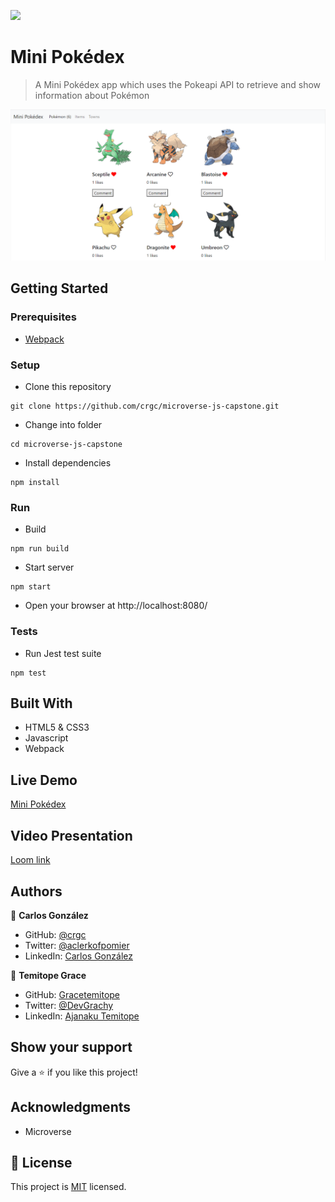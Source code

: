 ![](https://img.shields.io/badge/Microverse-blueviolet)

# Mini Pokédex

> A Mini Pokédex app which uses the Pokeapi API to retrieve and show information about Pokémon

![screenshot](./img/screenshot.png)

## Getting Started

### Prerequisites

- [Webpack](https://webpack.js.org/)

### Setup

* Clone this repository
```
git clone https://github.com/crgc/microverse-js-capstone.git
```
* Change into folder
```
cd microverse-js-capstone
```
* Install dependencies
```
npm install
```

### Run
* Build
```
npm run build
```
* Start server
```
npm start
```
* Open your browser at http://localhost:8080/

### Tests
* Run Jest test suite
```
npm test
```

## Built With

- HTML5 & CSS3
- Javascript
- Webpack

## Live Demo
[Mini Pokédex](https://crgc.github.io/microverse-js-capstone/)

## Video Presentation
[Loom link](https://www.loom.com/share/e73e19d426fe435ca289de30e635dead)

## Authors

👤  **Carlos González**
- GitHub: [@crgc](https://github.com/crgc)
- Twitter: [@aclerkofpomier](https://twitter.com/aclerkofpomier)
- LinkedIn: [Carlos González](https://www.linkedin.com/in/carlosrmgonzalez/)

👤 **Temitope Grace**
- GitHub: [Gracetemitope](https://github.com/gracetemitope)
- Twitter: [@DevGrachy](https://twitter.com/devgrachy)
- LinkedIn: [Ajanaku Temitope](https://www.linkedin.com/in/ajanaku-temitope/)

## Show your support

Give a ⭐️ if you like this project!

## Acknowledgments

- Microverse

## 📝 License

This project is [MIT](https://www.mit.edu/~amini/LICENSE.md) licensed.